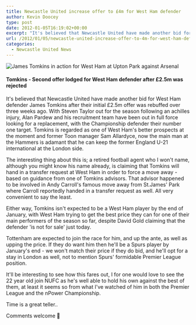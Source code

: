 ```yaml
---
title: Newcastle United increase offer to £4m for West Ham defender
author: Kevin Doocey
type: post
date: 2012-01-05T16:19:02+00:00
excerpt: "It's believed that Newcastle United have made another bid for West Ham defender James Tomkins after their initial £2.5m offer was rebuffed over three weeks ago. With Steven Taylor.."
url: /2012/01/05/newcastle-united-increase-offer-to-4m-for-west-ham-defender/
categories:
  - Newcastle United News
---
```


![James Tomkins in action for West Ham at Upton Park against Arsenal](https://www.tynetime.com/wp-content/uploads/2012/01/James-Tomkins-West-Ham.jpg "James-Tomkins-West-Ham")

#### Tomkins - Second offer lodged for West Ham defender after £2.5m was rejected

It's believed that Newcastle United have made another bid for West Ham defender James Tomkins after their initial £2.5m offer was rebuffed over three weeks ago. With Steven Taylor out for the season following an achilles injury, Alan Pardew and his recruitment team have been out in full force looking for a replacement, with the Championship defender their number one target. Tomkins is regarded as one of West Ham's better prospects at the moment and former Toon manager Sam Allardyce, now the main man at the Hammers is adamant that he can keep the former England U-21 international at the London side.

The interesting thing about this is; a retired football agent who I won't name, although you might know his name already, is claiming that Tomkins will hand in a transfer request at West Ham in order to force a move away - based on guidance from one of Tomkins advisors. That advisor happened to be involved in Andy Carroll's famous move away from St.James' Park where Carroll reportedly handed in a transfer request as well. All very convenient to say the least.

Either way, Tomkins isn't expected to be a West Ham player by the end of January, with West Ham trying to get the best price they can for one of their main performers of the season so far, despite David Gold claiming that the defender 'is not for sale' just today.

Tottenham are expected to join the race for him, and up the ante, as well as upping the price. If they do want him then he'll be a Spurs player by January's end - we won't match their price if they do bid, and he'll opt for a stay in London as well, not to mention Spurs' formidable Premier League position.

It'll be interesting to see how this fares out, I for one would love to see the 22 year old join NUFC as he's well able to hold his own against the best of them, at least it seems so from what I've watched of him in both the Premier League and the nPower Championship.

Time is a great teller..

Comments welcome 🙂
